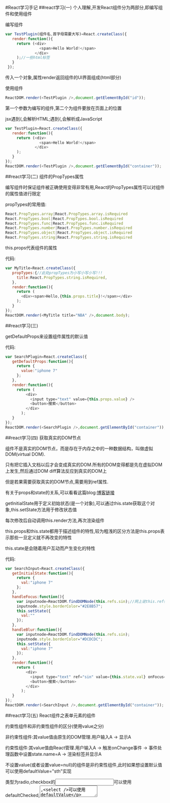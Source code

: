 #React学习手记
##react学习(一)
 个人理解,开发React组件分为两部分,即编写组件和使用组件
 
 编写组件
 ```javascript
 var TestPlugin(组件名,首字母需要大写)=React.createClass({
    render:function(){
      return (<div>
                <span>Hello World!</span>
              </div>
      );//一些html标签
    }
  });
 ```
 传入一个对象,属性render返回组件的UI界面组成(html部分)
 
 使用组件
 ```javascript
 ReactDOM.render(<TestPlugin />,document.getElementById("id"));
 ```
 第一个参数为编写的组件,第二个为组件要放在页面上的位置
 
 jsx遇到(,会解析HTML;遇到{,会解析成JavaScript
 ```javascript
 var TestPlugin=React.createClass({
    render:function(){
      return (<div>
                <span>Hello World!</span>
              </div>
      );
    }
 });
 ReactDOM.render(<TestPlugin />,document.getElementById("container"));
 ```
##react学习(二)
 组件的PropTypes属性
 
 编写组件时保证组件被正确使用变得非常有用,React的PropTypes属性可以对组件的属性值进行限定
 
 propTypes的常用值:
 ```javascript
 React.PropTypes.array|React.PropTypes.array.isRequired
 React.PropTypes.bool|React.PropTypes.bool.isRequired
 React.PropTypes.func|React.PropTypes.func.isRequired
 React.PropTypes.number|React.PropTypes.number.isRequired
 React.PropTypes.object|React.PropTypes.object.isRequired
 React.PropTypes.string|React.PropTypes.string.isRequired
 ```
 this.props代表组件的属性
 
 代码:
 ```javascript
 var MyTitle=React.createClass({
    propTypes:{//此处propTypes为小写小写小写!!!
      title:React.PropTypes.string.isRequired,
    },
    render:function(){
      return (
        <div><span>Hello,{this.props.title}!</span></div>
      );
    }
 });
 ReactDOM.render(<MyTitle title="NBA" />,document.body);
 ```
##react学习(三)

 getDefaultProps来设置组件属性的默认值
 
 代码:
 ```javascript
 var SearchPlugin=React.createClass({
    getDefaultProps:function(){
      return {
        value:"iphone 7"
      };
    },
    render:function(){
      return (
          <div>
            <input type="text" value={this.props.value} />
            <button>搜索</button>
          </div>
        );
    }
 });
 ReactDOM.render(<SearchPlugin />,document.getElementById("container"));
 ```
##react学习(四)
 获取真实的DOM节点
 
 组件不是真实的DOM节点，而是存在于内存之中的一种数据结构，叫做虚拟DOM(virtual DOM).
  
 只有把它插入文档以后才会变成真实的DOM.所有的DOM变得都是先在虚拟DOM上发生,然后通过DOM diff算法反应到真实的DOM上
 
 但是若果需要获取真实的DOM节点,需要用到ref属性.
 
 有关于props和state的关系,可以看看这篇blog:[博客链接](http://blog.csdn.net/code_for_free/article/details/50762171)
 
 getInitialState用于定义初始状态(是一个对象),可以通过this.state获取这个对象,this.setState方法用于修改状态值
 
 每次修改后自动调用this.render方法,再次渲染组件
 
 this.props和this.state都用于描述组件的特性,较为粗浅的区分方法是this.props表示那些一旦定义就不再改变的特性
 
 this.state是会随着用户互动而产生变化的特性
 
 代码:
 ```javascript
 var SearchInput=React.createClass({
    getInitialState:function(){
      return {
        val:"iphone 7"
      };
    },
    handleFocus:function(){
      var inputnode=ReactDOM.findDOMNode(this.refs.sin);//网上说this.refs.sin就可以取到DOM节点，我试了不行，后来发现可能是版本的原因
      inputnode.style.borderColor="#2E8B57";
      this.setState({
        val:""
      });
    },
    handleBlur:function(){
      var inputnode=ReactDOM.findDOMNode(this.refs.sin);
      inputnode.style.borderColor="#DCDCDC";
      this.setState({
        val:"iphone 7"
      });
    },
    render:function(){
      return (
          <div>
            <input type="text" ref="sin" value={this.state.val} onFocus={this.handleFocus} onBlur={this.handleBlur} />
            <button>搜索</button>
          </div>
        );
    }
 });
 ReactDOM.render(<SearchInput />,document.getElementById("container"));
 ```
##react学习(五)
 React组件之表单元素的组件
 
 约束性组件和非约束性组件的区分(使用value之分)
 
 非约束性组件:其value值由原生的DOM管理.用户输入A -> 显示A
 
 约束性组件:其value值由React管理.用户输入A -> 触发onChange事件 -> 事件处理函数中设置state.name=A -> 渲染标签并显示A
  
 不设置value(或者设置value=null)的组件是非约束性组件,此时如果想设置默认值可以使用defaultValue="sth"实现
 
 类型为radio,checkbox的<input />可以使用defaultChecked,<textarea />,<select />可以使用defaultValue
 
 代码:
 ```javascript
 var LimitPlugin=React.createClass({
    getInitialState:function(){
      return {
        value:"Hello World!"
      };
    },
    handleChange:function(event){
      this.setState({
        value:event.target.value
        //onChange事件中通过event.target.value来读取用户输入的值
      });
      //如果把上面一段代码注释掉,不做任何处理,则组件为不可编辑状态
    },
    render:function(){
      return (
        <div>
          <input type="text" value={this.state.value} onChange={this.handleChange} />
        </div>
      );
    }
  });
  ReactDOM.render(<LimitPlugin />,document.getElementById("container"));
  
  var UnLimitPlugin=React.createClass({
    render:function(){
      return (
        <div>
          <input type="text" defaultValue="Hello NBA!" />
        </div>  
      );
    }
 });
 ReactDOM.render(<UnLimitPlugin />,document.getElementById("container"));
 ```
##react学习(六)
 css样式
 
 在React中,style行内样式不再是一个简单的字符串.它是一个{}的对象,这个对象里边的key是样式名称的驼峰命名显示,
 
 而value则是你想要的样式值(通常是字符串).
 
 1.使用{{}}来添加css样式
 ```javascript
 var CssPlugin=React.createClass({
    render:function(){
      return (
        <div style={{color:"red"}}>Hello World!</div>
      );
    }
 });
 ```
 2.使用变量单独定义
 ```javascript
 var divStyle={color:"red"};
  var CssPlugin=React.createClass({
    render:function(){
      return (
        <div style={divStyle}>Hello World!</div>
      );
    }
 });
 ```
##react学习(七)
 组件的生命周期
 
 React组件的生命周期分为三个状态:
 
 Mount,英文有安装,嵌入,准备成立的意思
 
 Update,这个大家都知道,更新
 
 Unmount,英文意思就是卸载
 
 然后React为每个状态都提供了两种处理函数:will,在进入状态之前调用和did,在进入状态之后调用
 
 三种状态共计五个函数:
 ```javascript
  componentWillMount(),componentDidMount(),componentWillUnmount(),
  componentWillUpdate(object nextProps,object nextState),componentDidUpdate(object prevProps,object prevState)
 ```
 组件第一次被实例化经历以下几个阶段:
 ```javascript
 getDefaultProps->getInitialState->componentWillMount->render->componentDidMount
 ```
 以后组件的state变化时:
 ```javascript
 shouldComponentUpdate(object nextProps,object nextState)(组件判断是否重新渲染时调用,如果没有变化则不会重新渲染)->
 componentWillUpdate->render->componentDidUpdate
 ```
 以后组件的props变化时:
 ```javascript
 componentWillReceiveProps(object nextProps)->shouldComponentUpdate->componentWillUpdate->render->componentDidUpdate
 ```
 代码:
 ```javascript
 var CounterPlugin=React.createClass({
    propTypes:{
      title:React.PropTypes.string
    },
    getDefaultProps:function(){
      console.log("getDefaultProps...");
      return {
        title:"A Counter",
        step:1
      };
    },
    getInitialState:function(){
      console.log("getInitialState...");
      return {
        num:0
      };
    },
    handleClick:function(value){
      var count=this.state.num+value;
      this.setState({
        num:count
      });
    },
    componentWillMount:function(){
      console.log("componentWillMount...");
    },
    render:function(){
      console.log("render...");
      var step=this.props.step;
      return (
          <div>
            <h2>{this.props.title}</h2>
            <div>{this.state.num}</div>
            <input type="button" value="+" onClick={this.handleClick.bind(this,step)} />
            <input type="button" value="-" onClick={this.handleClick.bind(this,-step)} />
          </div>
        );
    },
    componentDidMount:function(){
      console.log("componentDidMount...");
    },
    shouldComponentUpdate:function(nextProps,nextState){
      console.log("shouldComponentUpdate...");
      if(this.state.num===nextState.num){
        return false;
      }else{
        return true;
      }
    },
    componentWillUpdate:function(){
        console.log("componentWillUpdate...");
    },
    componentDidUpdate:function(){
        console.log("componentDidUpdate...");
    }
 });
 ReactDOM.render(<CounterPlugin />,document.getElementById("container"));
 ```
 上面一段代码加载之后,在console控制台可以看到以此打印:
 ```javascript
 getDefaultProps...
 getInitialState...
 componentWillMount...
 render...
 componentDidMount...
 ```
 然后每次单击 +/- 按钮时可以看到console控制台会依次打印出:
 ```javascript
 shouldComponentUpdate...
 componentWillUpdate...
 render...
 componentDidUpdate...
 ```
 componentWillMount函数调用时,this.refs对象为空对象,如果在此函数中调用this.setState,则会更新state对象,
 
 相当于会覆盖getInitialState函数返回的对象信息,虽然这样做没有什么意义.
 
 componentDidMount是非常常用的生命周期方法,仅当组件被挂载后调用一次,这意味着可以在这个函数中进行一些DOM操作等,
 
 比如希望组件中的一个textbox可以再挂载后自动获取焦点.
 
 componentWillReceiveProps在将要接受新的props时被调用,不是说props是不可变状态吗?
 
 情况通常是这样的,当一个父组件包含了一个子组件,子组件的一个props的值是父组件的states的值,
 
 那么当父组件可变状态改变时,子组件的props也更新了,于是调用了这个函数.
 
 这个生命周期函数componentWillReceiveProps提供了更新states的机会,可以调用this.setState,
 
 也是唯一可以在组件更新周期中调用this.setState的函数.
  
 
 shouldComponentUpdate是在更新前根据该函数的返回值决定是否进行这次更新.
 ```javascript
 shouldComponentUpdate (nextProps, nextState) {
    // 比较props或者state，返回true则更新照常，返回false则取消更新，且不会调用下面的两个生命周期函数
 }
 ```
 **注意:绝对不要在componentWillUpdate和componentDidUpdate中调用this.setState方法,否则将导致无限循环调用.
 
 componentWillUnmount会在组件即将从挂载点移去时调用.
 
 **以上这段文字来自于 —— ／leozdgao（简书作者）[原文链接](http://www.jianshu.com/p/788a82dac136)
